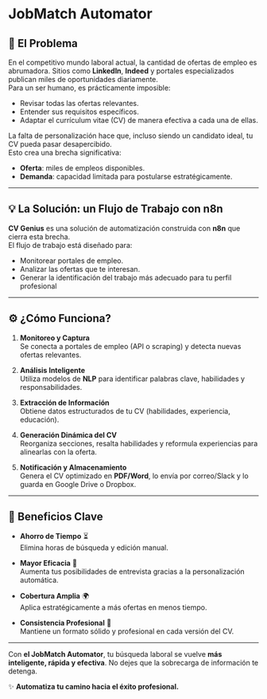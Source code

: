 # JobMatch Automator

## 📌 El Problema
En el competitivo mundo laboral actual, la cantidad de ofertas de empleo es abrumadora. Sitios como **LinkedIn**, **Indeed** y portales especializados publican miles de oportunidades diariamente.  
Para un ser humano, es prácticamente imposible:

- Revisar todas las ofertas relevantes.  
- Entender sus requisitos específicos.  
- Adaptar el currículum vitae (CV) de manera efectiva a cada una de ellas.  

La falta de personalización hace que, incluso siendo un candidato ideal, tu CV pueda pasar desapercibido.  
Esto crea una brecha significativa:  
- **Oferta**: miles de empleos disponibles.  
- **Demanda**: capacidad limitada para postularse estratégicamente.

---

## 💡 La Solución: un Flujo de Trabajo con n8n
**CV Genius** es una solución de automatización construida con **n8n** que cierra esta brecha.  
El flujo de trabajo está diseñado para:

- Monitorear portales de empleo.  
- Analizar las ofertas que te interesan.  
- Generar la identificación del trabajo más adecuado para tu perfil profesional

---

## ⚙️ ¿Cómo Funciona?

1. **Monitoreo y Captura**  
   Se conecta a portales de empleo (API o scraping) y detecta nuevas ofertas relevantes.

2. **Análisis Inteligente**  
   Utiliza modelos de **NLP** para identificar palabras clave, habilidades y responsabilidades.

3. **Extracción de Información**  
   Obtiene datos estructurados de tu CV (habilidades, experiencia, educación).

4. **Generación Dinámica del CV**  
   Reorganiza secciones, resalta habilidades y reformula experiencias para alinearlas con la oferta.

5. **Notificación y Almacenamiento**  
   Genera el CV optimizado en **PDF/Word**, lo envía por correo/Slack y lo guarda en Google Drive o Dropbox.

---

## 🎯 Beneficios Clave

- **Ahorro de Tiempo** ⏳  
  Elimina horas de búsqueda y edición manual.  

- **Mayor Eficacia** 🎯  
  Aumenta tus posibilidades de entrevista gracias a la personalización automática.  

- **Cobertura Amplia** 🌍  
  Aplica estratégicamente a más ofertas en menos tiempo.  

- **Consistencia Profesional** 📄  
  Mantiene un formato sólido y profesional en cada versión del CV.  

---

Con **el JobMatch Automator**, tu búsqueda laboral se vuelve **más inteligente, rápida y efectiva**. No dejes que la sobrecarga de información te detenga.  

✨ **Automatiza tu camino hacia el éxito profesional.**

